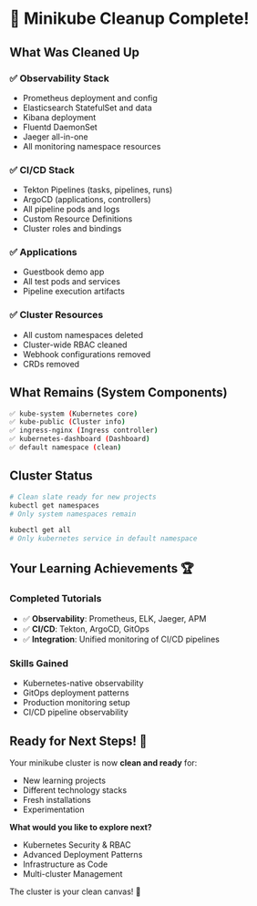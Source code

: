 # 🧹 Minikube Cleanup Complete!

## What Was Cleaned Up

### ✅ **Observability Stack**
- Prometheus deployment and config
- Elasticsearch StatefulSet and data
- Kibana deployment
- Fluentd DaemonSet
- Jaeger all-in-one
- All monitoring namespace resources

### ✅ **CI/CD Stack**
- Tekton Pipelines (tasks, pipelines, runs)
- ArgoCD (applications, controllers)
- All pipeline pods and logs
- Custom Resource Definitions
- Cluster roles and bindings

### ✅ **Applications**
- Guestbook demo app
- All test pods and services
- Pipeline execution artifacts

### ✅ **Cluster Resources**
- All custom namespaces deleted
- Cluster-wide RBAC cleaned
- Webhook configurations removed
- CRDs removed

## What Remains (System Components)
```bash
✅ kube-system (Kubernetes core)
✅ kube-public (Cluster info)
✅ ingress-nginx (Ingress controller)
✅ kubernetes-dashboard (Dashboard)
✅ default namespace (clean)
```

## Cluster Status
```bash
# Clean slate ready for new projects
kubectl get namespaces
# Only system namespaces remain

kubectl get all
# Only kubernetes service in default namespace
```

## Your Learning Achievements 🏆

### **Completed Tutorials**
- ✅ **Observability**: Prometheus, ELK, Jaeger, APM
- ✅ **CI/CD**: Tekton, ArgoCD, GitOps
- ✅ **Integration**: Unified monitoring of CI/CD pipelines

### **Skills Gained**
- Kubernetes-native observability
- GitOps deployment patterns
- Production monitoring setup
- CI/CD pipeline observability

## Ready for Next Steps! 🚀

Your minikube cluster is now **clean and ready** for:
- New learning projects
- Different technology stacks
- Fresh installations
- Experimentation

**What would you like to explore next?**
- Kubernetes Security & RBAC
- Advanced Deployment Patterns
- Infrastructure as Code
- Multi-cluster Management

The cluster is your clean canvas! 🎨